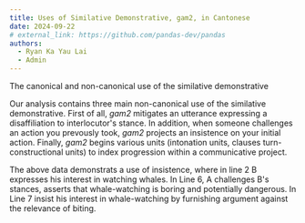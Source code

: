 ```yaml
---
title: Uses of Similative Demonstrative, gam2, in Cantonese
date: 2024-09-22
# external_link: https://github.com/pandas-dev/pandas
authors:
  - Ryan Ka Yau Lai
  - Admin
---
```


The canonical and non-canonical use of the similative demonstrative

<!--more-->

Our analysis contains three main non-canonical use of the similative demonstrative. First of all, _gam2_ mitigates an utterance expressing a disaffiliation to interlocutor's stance. In addition, when someone challenges an action you prevously took, _gam2_ projects an insistence on your initial action. Finally, _gam2_ begins various units (intonation units, clauses turn-constructional units) to index progression within a communicative project.

The above data demonstrats a use of insistence, where in line 2 B expresses his interest in watching whales. In Line 6, A challenges B's stances, asserts that whale-watching is boring and potentially dangerous. In Line 7 insist his interest in whale-watching by furnishing argument against the relevance of biting. 

